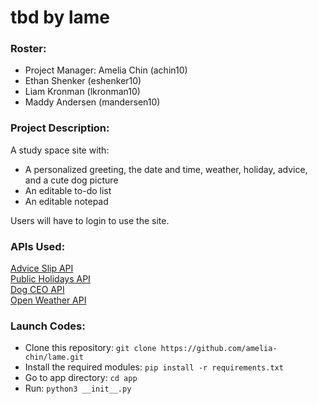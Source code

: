 # tbd by lame

### Roster:
* Project Manager: Amelia Chin (achin10)
* Ethan Shenker (eshenker10)
* Liam Kronman (lkronman10)
* Maddy Andersen (mandersen10)

### Project Description:
A study space site with:
* A personalized greeting, the date and time, weather, holiday, advice, and a cute dog picture
* An editable to-do list
* An editable notepad  
      
Users will have to login to use the site.

### APIs Used:
[Advice Slip API](https://github.com/stuy-softdev/notes-and-code20-21/blob/692860fcf951ee04a800ff39dd88b1b7b254ca74/api_kb/411_on_AdviceSlip.md)  
[Public Holidays API](https://github.com/stuy-softdev/notes-and-code20-21/blob/692860fcf951ee04a800ff39dd88b1b7b254ca74/api_kb/411_on_PublicHolidays.md)  
[Dog CEO API](https://github.com/stuy-softdev/notes-and-code20-21/blob/692860fcf951ee04a800ff39dd88b1b7b254ca74/api_kb/411_on_DogCEO.md)  
[Open Weather API](https://github.com/stuy-softdev/notes-and-code20-21/blob/f040d6837ca0847fa832fdb1aa59cd826fcb9d45/api_kb/411_on_OpenWeather.md)  

### Launch Codes:
* Clone this repository:
  `git clone https://github.com/amelia-chin/lame.git`
* Install the required modules:
  `pip install -r requirements.txt`
* Go to app directory:
  `cd app`
* Run:
  `python3 __init__.py`
  
